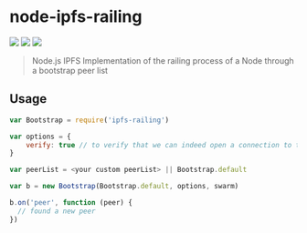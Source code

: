 node-ipfs-railing
=================

[![](https://img.shields.io/badge/made%20by-Protocol%20Labs-blue.svg?style=flat-square)](http://ipn.io) [![](https://img.shields.io/badge/project-IPFS-blue.svg?style=flat-square)](http://ipfs.io/) [![](https://img.shields.io/badge/freenode-%23ipfs-blue.svg?style=flat-square)](http://webchat.freenode.net/?channels=%23ipfs)

> Node.js IPFS Implementation of the railing process of a Node through a bootstrap peer list

## Usage

```JavaScript
var Bootstrap = require('ipfs-railing')

var options = {
    verify: true // to verify that we can indeed open a connection to that peer, before declaring it as peer found 
}

var peerList = <your custom peerList> || Bootstrap.default

var b = new Bootstrap(Bootstrap.default, options, swarm)

b.on('peer', function (peer) {
  // found a new peer
})
```
